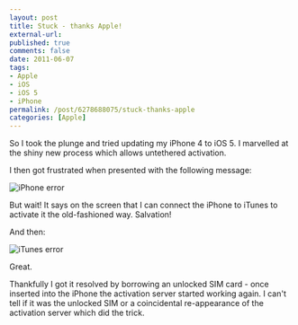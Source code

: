 ```yaml
---
layout: post
title: Stuck - thanks Apple!
external-url: 
published: true
comments: false
date: 2011-06-07
tags:
- Apple
- iOS
- iOS 5
- iPhone
permalink: /post/6278688075/stuck-thanks-apple
categories: [Apple]
---
```


So I took the plunge and tried updating my iPhone 4 to iOS 5. I marvelled at the shiny new process which allows untethered activation.

I then got frustrated when presented with the following message:

![iPhone error][iphone_error.jpg]

But wait! It says on the screen that I can connect the iPhone to iTunes to activate it the old-fashioned way. Salvation!

And then:

![iTunes error][itunes_error.png]

Great.

Thankfully I got it resolved by borrowing an unlocked SIM card - once inserted into the iPhone the activation server started working again. I can't tell if it was the unlocked SIM or a coincidental re-appearance of the activation server which did the trick.

[iphone_error.jpg]: http://content.chatswood.org.uk/photo/2011-06-07/phone_error.jpg

[itunes_error.png]: http://content.chatswood.org.uk/photo/2011-06-07/itunes_error.png
